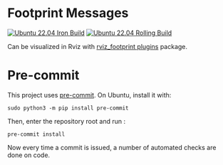 # Footprint Messages
[![Ubuntu 22.04 Iron Build](https://github.com/roncapat/footprint_msgs/actions/workflows/iron.yaml/badge.svg?branch=iron)](https://github.com/roncapat/footprint_msgs/actions/workflows/iron.yaml)
[![Ubuntu 22.04 Rolling Build](https://github.com/roncapat/footprint_msgs/actions/workflows/rolling.yaml/badge.svg?branch=iron)](https://github.com/roncapat/footprint_msgs/actions/workflows/rolling.yaml)

Can be visualized in Rviz with [rviz_footprint plugins](https://github.com/roncapat/rviz_footprint_plugins) package.

# Pre-commit
This project uses [pre-commit](https://pre-commit.com/).  On Ubuntu, install it with:
```
sudo python3 -m pip install pre-commit
```
Then, enter the repository root and run :
```
pre-commit install
```
Now every time a commit is issued, a number of automated checks are done on code.
